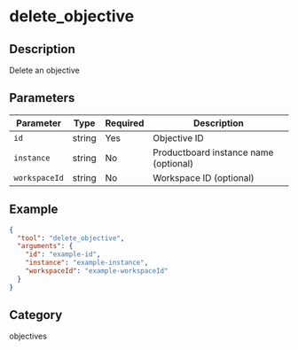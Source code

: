 # delete_objective

## Description

Delete an objective

## Parameters

| Parameter     | Type   | Required | Description                           |
| ------------- | ------ | -------- | ------------------------------------- |
| `id`          | string | Yes      | Objective ID                          |
| `instance`    | string | No       | Productboard instance name (optional) |
| `workspaceId` | string | No       | Workspace ID (optional)               |

## Example

```json
{
  "tool": "delete_objective",
  "arguments": {
    "id": "example-id",
    "instance": "example-instance",
    "workspaceId": "example-workspaceId"
  }
}
```

## Category

objectives
